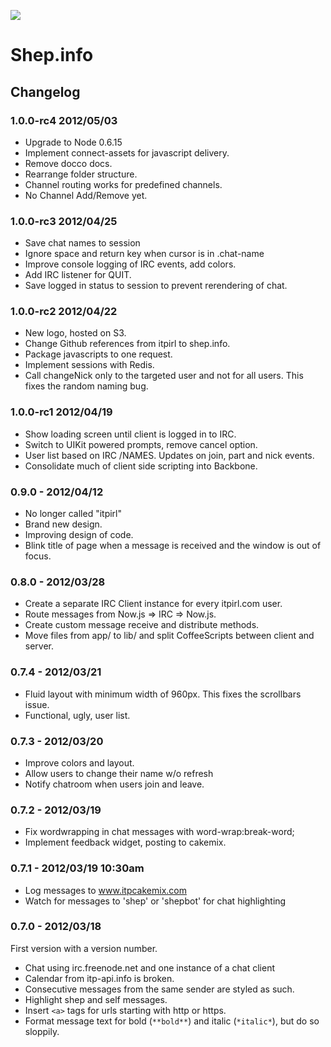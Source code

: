 ![](http://shep.info.s3.amazonaws.com/shep.jpg)

# Shep.info

## Changelog

### 1.0.0-rc4 2012/05/03

- Upgrade to Node 0.6.15
- Implement connect-assets for javascript delivery.
- Remove docco docs.
- Rearrange folder structure.
- Channel routing works for predefined channels.
- No Channel Add/Remove yet.

### 1.0.0-rc3 2012/04/25

- Save chat names to session
- Ignore space and return key when cursor is in .chat-name
- Improve console logging of IRC events, add colors.
- Add IRC listener for QUIT.
- Save logged in status to session to prevent rerendering of chat.

### 1.0.0-rc2 2012/04/22

- New logo, hosted on S3.
- Change Github references from itpirl to shep.info.
- Package javascripts to one request.
- Implement sessions with Redis.
- Call changeNick only to the targeted user and not for all users. This fixes
  the random naming bug.

### 1.0.0-rc1 2012/04/19

- Show loading screen until client is logged in to IRC.
- Switch to UIKit powered prompts, remove cancel option.
- User list based on IRC /NAMES. Updates on join, part and nick events.
- Consolidate much of client side scripting into Backbone.

### 0.9.0 - 2012/04/12

- No longer called "itpirl"
- Brand new design.
- Improving design of code.
- Blink title of page when a message is received and the window is out of focus.

### 0.8.0 - 2012/03/28

- Create a separate IRC Client instance for every itpirl.com user.
- Route messages from Now.js => IRC => Now.js.
- Create custom message receive and distribute methods.
- Move files from app/ to lib/ and split CoffeeScripts between client and server.

### 0.7.4 - 2012/03/21

- Fluid layout with minimum width of 960px. This fixes the scrollbars issue.
- Functional, ugly, user list.

### 0.7.3 - 2012/03/20

- Improve colors and layout.
- Allow users to change their name w/o refresh
- Notify chatroom when users join and leave.

### 0.7.2 - 2012/03/19

- Fix wordwrapping in chat messages with word-wrap:break-word;
- Implement feedback widget, posting to cakemix.

### 0.7.1 - 2012/03/19 10:30am

- Log messages to www.itpcakemix.com
- Watch for messages to 'shep' or 'shepbot' for chat highlighting

### 0.7.0 - 2012/03/18

First version with a version number.

- Chat using irc.freenode.net and one instance of a chat client
- Calendar from itp-api.info is broken.
- Consecutive messages from the same sender are styled as such.
- Highlight shep and self messages.
- Insert `<a>` tags for urls starting with http or https.
- Format message text for bold (`**bold**`) and italic (`*italic*`), but do so sloppily.